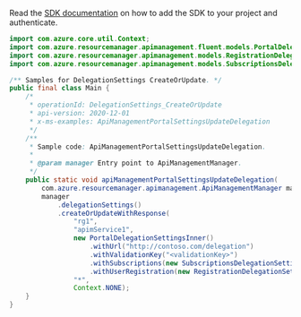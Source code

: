 Read the [SDK documentation](https://github.com/Azure/azure-sdk-for-java/blob/azure-resourcemanager-apimanagement_1.0.0-beta.2/sdk/apimanagement/azure-resourcemanager-apimanagement/README.md) on how to add the SDK to your project and authenticate.

```java
import com.azure.core.util.Context;
import com.azure.resourcemanager.apimanagement.fluent.models.PortalDelegationSettingsInner;
import com.azure.resourcemanager.apimanagement.models.RegistrationDelegationSettingsProperties;
import com.azure.resourcemanager.apimanagement.models.SubscriptionsDelegationSettingsProperties;

/** Samples for DelegationSettings CreateOrUpdate. */
public final class Main {
    /*
     * operationId: DelegationSettings_CreateOrUpdate
     * api-version: 2020-12-01
     * x-ms-examples: ApiManagementPortalSettingsUpdateDelegation
     */
    /**
     * Sample code: ApiManagementPortalSettingsUpdateDelegation.
     *
     * @param manager Entry point to ApiManagementManager.
     */
    public static void apiManagementPortalSettingsUpdateDelegation(
        com.azure.resourcemanager.apimanagement.ApiManagementManager manager) {
        manager
            .delegationSettings()
            .createOrUpdateWithResponse(
                "rg1",
                "apimService1",
                new PortalDelegationSettingsInner()
                    .withUrl("http://contoso.com/delegation")
                    .withValidationKey("<validationKey>")
                    .withSubscriptions(new SubscriptionsDelegationSettingsProperties().withEnabled(true))
                    .withUserRegistration(new RegistrationDelegationSettingsProperties().withEnabled(true)),
                "*",
                Context.NONE);
    }
}
```

